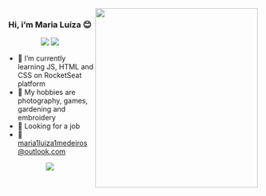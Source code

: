 <img align="right" width="325" height="360" src="IMG_7822.png"/>

<h3 align="center"> Hi, i’m Maria Luíza 😊</h3>

<div align="center">
<a href="www.linkedin.com/in/marialuizaalvesdemedeiros" target="_blank"><img src="https://img.shields.io/badge/LinkedIn-0077B5?style=for-the-badge&logo=linkedin&logoColor=white" target="_blank"/></a>
<a href="https://www.instagram.com/em.tecido/" target="_blank"><img src="https://img.shields.io/badge/Instagram-E4405F?style=for-the-badge&logo=instagram&logoColor=white" target="_blank"/></a>
</div>

<p></p>

* 🌱 I’m currently learning JS, HTML and CSS on RocketSeat platform
* 🎨 My hobbies are photography, games, gardening and embroidery
* 💼 Looking for a job
* 📩 maria1luiza1medeiros@outlook.com

<p></p>

<div align="center">
<a href="https://github.com/mluizaa/github-readme-stats"><img align="center" src="https://github-readme-stats.vercel.app/api/top-langs/?username=mluizaa&layout=compact&theme=vue"/></a>
</div>

